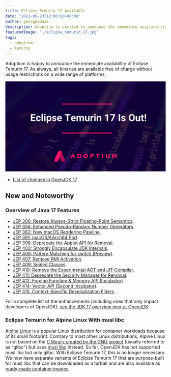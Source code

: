 ```yaml
---
title: Eclipse Temurin 17 Available
date: "2021-09-23T12:00:00+00:00"
author: georgeadams
description: Adoptium is excited to announce the immediate availability of Eclipse Temurin 17.
featuredImage: "./eclipse_temurin_17.jpg"
tags:
  - adoptium
  - temurin
---
```


Adoptium is happy to announce the immediate availability of Eclipse Temurin 17. As always, all binaries are available free of charge without usage restrictions on a wide range of platforms.

![Eclipse_17 Logo](./eclipse_temurin_17.jpg)

* [List of changes in OpenJDK 17](https://bugs.openjdk.java.net/browse/JDK-8263045?jql=project%20%3D%20JDK%20AND%20fixVersion%20%3D%20%2217%22%20ORDER%20BY%20created%20DESC)

## New and Noteworthy

### Overview of Java 17 Features

* [JEP 306: Restore Always-Strict Floating-Point Semantics](https://openjdk.java.net/jeps/306).
* [JEP 356: Enhanced Pseudo-Random Number Generators](https://openjdk.java.net/jeps/356).
* [JEP 382: New macOS Rendering Pipeline](https://openjdk.java.net/jeps/382).
* [JEP 391: macOS/AArch64 Port](https://openjdk.java.net/jeps/391).
* [JEP 398: Deprecate the Applet API for Removal](https://openjdk.java.net/jeps/398).
* [JEP 403: Strongly Encapsulate JDK Internals](https://openjdk.java.net/jeps/403).
* [JEP 406: Pattern Matching for switch (Preview)](https://openjdk.java.net/jeps/406).
* [JEP 407: Remove RMI Activation](https://openjdk.java.net/jeps/407).
* [JEP 409: Sealed Classes](https://openjdk.java.net/jeps/409).
* [JEP 410: Remove the Experimental AOT and JIT Compiler](https://openjdk.java.net/jeps/410).
* [JEP 411: Deprecate the Security Manager for Removal](https://openjdk.java.net/jeps/411).
* [JEP 412: Foreign Function & Memory API (Incubator)](https://openjdk.java.net/jeps/412).
* [JEP 414: Vector API (Second Incubator)](https://openjdk.java.net/jeps/414).
* [JEP 415: Context-Specific Deserialization Filters](https://openjdk.java.net/jeps/415).

For a complete list of the enhancements (including ones that only impact developers of OpenJDK), [see the JDK 17 overview over at OpenJDK](https://openjdk.java.net/projects/jdk/17/).

### Eclipse Temurin for Alpine Linux With musl libc

[Alpine Linux](https://alpinelinux.org/) is a popular Linux distribution for container workloads because of its small footprint. Contrary to most other Linux distributions, Alpine Linux is not based on the [C library created by the GNU project](https://www.gnu.org/software/libc/) (usually referred to as "glibc") but uses [musl libc](https://musl.libc.org) instead. So far, OpenJDK has not supported musl libc but only glibc. With Eclipse Temurin 17, this is no longer necessary. We now have separate variants of Eclipse Temurin 17 that are purpose-built for musl libc that can be downloaded as a tarball and are also available as [ready-made container images](https://hub.docker.com/_/eclipse-temurin).
